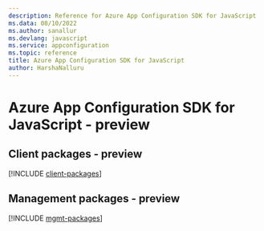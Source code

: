 ```yaml
---
description: Reference for Azure App Configuration SDK for JavaScript
ms.data: 08/10/2022
ms.author: sanallur
ms.devlang: javascript
ms.service: appconfiguration
ms.topic: reference
title: Azure App Configuration SDK for JavaScript
author: HarshaNalluru
---
```

# Azure App Configuration SDK for JavaScript - preview

## Client packages - preview
[!INCLUDE [client-packages](app-configuration-client-index.md)]
## Management packages - preview
[!INCLUDE [mgmt-packages](app-configuration-mgmt-index.md)]